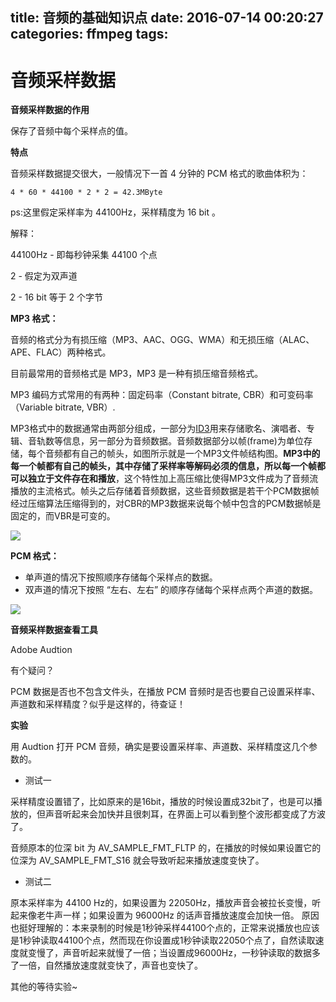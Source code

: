 title: 音频的基础知识点
date: 2016-07-14 00:20:27
categories: ffmpeg
tags:
---
# 音频采样数据

**音频采样数据的作用**

保存了音频中每个采样点的值。

<!-- more -->

**特点**

音频采样数据提交很大，一般情况下一首 4 分钟的 PCM 格式的歌曲体积为：
 
	4 * 60 * 44100 * 2 * 2 = 42.3MByte

ps:这里假定采样率为 44100Hz，采样精度为 16 bit 。

解释：

44100Hz -   即每秒钟采集 44100 个点

2       -   假定为双声道

2       -   16 bit 等于 2 个字节


**MP3 格式：**

音频的格式分为有损压缩（MP3、AAC、OGG、WMA）和无损压缩（ALAC、APE、FLAC）两种格式。

目前最常用的音频格式是 MP3，MP3 是一种有损压缩音频格式。

MP3 编码方式常用的有两种：固定码率（Constant bitrate, CBR）和可变码率（Variable bitrate, VBR）.

MP3格式中的数据通常由两部分组成，一部分为[ID3](https://zh.wikipedia.org/zh/ID3)用来存储歌名、演唱者、专辑、音轨数等信息，另一部分为音频数据。音频数据部分以帧(frame)为单位存储，每个音频都有自己的帧头，如图所示就是一个MP3文件帧结构图。**MP3中的每一个帧都有自己的帧头，其中存储了采样率等解码必须的信息，所以每一个帧都可以独立于文件存在和播放**，这个特性加上高压缩比使得MP3文件成为了音频流播放的主流格式。帧头之后存储着音频数据，这些音频数据是若干个PCM数据帧经过压缩算法压缩得到的，对CBR的MP3数据来说每个帧中包含的PCM数据帧是固定的，而VBR是可变的。

![](../../../../images/mp3frame.jpg)

**PCM 格式：**

- 单声道的情况下按照顺序存储每个采样点的数据。
- 双声道的情况下按照 “左右、左右” 的顺序存储每个采样点两个声道的数据。


![][image-1]


**音频采样数据查看工具**

Adobe Audtion

有个疑问？

PCM 数据是否也不包含文件头，在播放 PCM 音频时是否也要自己设置采样率、声道数和采样精度？似乎是这样的，待查证！

**实验**

用 Audtion 打开 PCM 音频，确实是要设置采样率、声道数、采样精度这几个参数的。

- 测试一

采样精度设置错了，比如原来的是16bit，播放的时候设置成32bit了，也是可以播放的，但声音听起来会加快并且很刺耳，在界面上可以看到整个波形都变成了方波了。

音频原本的位深 bit 为 AV_SAMPLE_FMT_FLTP 的，在播放的时候如果设置它的位深为 AV_SAMPLE_FMT_S16 就会导致听起来播放速度变快了。

- 测试二

原本采样率为 44100 Hz的，如果设置为 22050Hz，播放声音会被拉长变慢，听起来像老牛声一样；如果设置为 96000Hz 的话声音播放速度会加快一倍。
原因也挺好理解的：本来录制的时候是1秒钟采样44100个点的，正常来说播放也应该是1秒钟读取44100个点，然而现在你设置成1秒钟读取22050个点了，自然读取速度就变慢了，声音听起来就慢了一倍；当设置成96000Hz，一秒钟读取的数据多了一倍，自然播放速度就变快了，声音也变快了。


其他的等待实验\~

[image-1]:	../../../../images/PCM%E5%8F%8C%E9%80%9A%E9%81%93%E9%87%87%E6%A0%B7%E6%A0%BC%E5%BC%8F.jpg